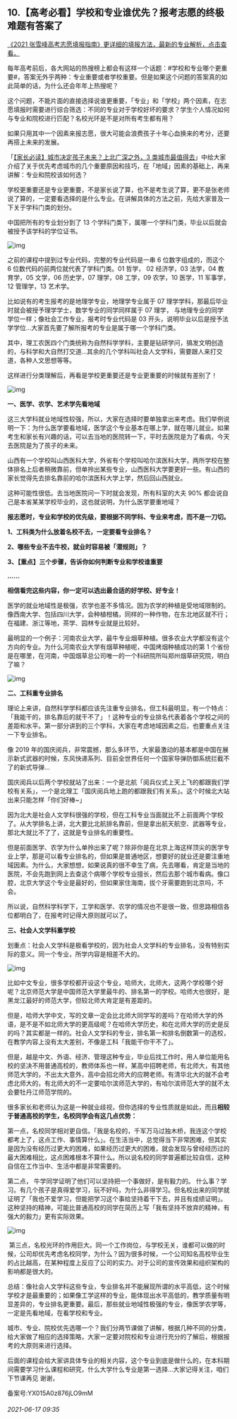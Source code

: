 ## 10.【高考必看】学校和专业谁优先？报考志愿的终极难题有答案了
[《2021 张雪峰高考志愿填报指南》更详细的填报方法，最新的专业解析，点击查看。](https://www.zhihu.com/xen/market/remix/paid_column/1382093416201785344)


每年高考前后，各大网站的热搜榜上都会有这样一个话题：#学校和专业哪个更重要#，答案无外乎两种：专业重要或者学校重要。但是如果这个问题的答案真的如此简单的话，为什么还会年年上热搜呢？


这个问题，不能片面的直接选择说谁更重要，「专业」和「学校」两个因素，在志愿填报时需要进行综合筛选：不同的专业对于学校好坏的要求？学生个人情况如何与专业和院校进行匹配？名校光环是不是对所有考生都有用？


如果只用其中一个因素来报志愿，很大可能会浪费孩子十年心血换来的考分，还要再搭上未来的发展。


「[【家长必读】城市决定孩子未来？上北广深之外，3 类城市最值得去](https://www.zhihu.com/market/paid_column/1228859926195253248/section/1228871864010645504)」中给大家介绍了关于优先考虑城市的几个重要原因和技巧，在「地域」因素的基础上，再来讲解：专业和院校该如何选？


学校更重要还是专业更重要，不是家长说了算，也不是考生说了算，更不是张老师说了算的，一定要看选择的是什么专业。在讲解具体的方法之前，先给大家普及一下关于学科门类的划分。


中国把所有的专业划分到了 13 个学科门类下，属哪一个学科门类，毕业以后就会被授予该学科的学位证书。


![img](https://pic2.zhimg.com/v2-ccfcdd2786aa2a18a2e55ac1dfb86adf.webp)

之前的课程中提到过专业代码，完整的专业代码是一串 6 位数字组成的，而这个 6 位数代码的前两位就代表了学科门类。01 哲学， 02 经济学，03 法学，04 教育学，05 文学，06 历史学，07 理学，08 工学，09 农学，10 医学，11 军事学，12 管理学，13 艺术学。


比如说有的考生报考的是地理学专业，地理学专业属于 07 理学学科，那最后毕业时就会被授予理学学士，数学专业的同学同样属于 07 理学， 与地理专业的同学学位一样；像社会工作专业，报考时专业代码是 03 开头，说明毕业以后是授予法学学位…大家首先要了解所报考的专业是属于哪一个学科门类。


其中，理工农医四个门类统称为自然科学学科，主要是钻研学问，搞发文明创造的，与科学和大自然打交道…其余的几个学科叫社会人文学科，需要跟人来打交道，各种人文思想等等。


这样进行分类理解后，再看是学校更重要还是专业更重要的时候就有差别了！ 


![img](https://pic2.zhimg.com/v2-6f0c8c175c4f68e160143a832abe6d57.webp)

**一、医学、农学、艺术学先看地域**


这三大学科就业地域性较强，所以，大家在选择时要单独拿出来考虑。我们举例说明一下：为什么医学要看地域，医学这个专业基本在哪上学，就在哪儿就业。如果考生和家长有兴趣的话，可以去当地的医院转一下，平时去医院是为了看病，今天去医院是为了孩子的未来。


山西有一个学校叫山西医科大学，外省有个学校叫哈尔滨医科大学，两所学校在整体排名上后者稍微靠前，但单拎出某些专业，山西医科大学要更好一些。有山西的家长觉得先去排名靠前的哈尔滨医科大学上学，然后回山西就业。


这种可能性很低。去当地医院问一下时就会发现，所有科室的大夫 90% 都会说自己是本省某某学校毕业的，这也就说明，为什么医学要重地域？


**报志愿时，专业和学校的优先级，要根据不同学科、专业来考虑，而不是一刀切。**


**1、工科类为什么放着名校不去，一定要看专业排名？**


**2、哪些专业不去牛校，就业时容易被「潜规则」？**


**3、【重点】三个步骤，告诉你如何判断专业和学校谁重要**  


**……**


**相信看完这些内容，你一定可以选出最合适的好学校、好专业！**


医学的就业地域性是极强，农学也差不多情况。因为农学的种植是受地域限制的。像西南大学、包括四川大学，会种植柑橘，同样的一种作物，在东北地区就不行；在福建、浙江等地，茶学、园林专业就是比较好。


最明显的一个例子：河南农业大学，最牛专业烟草种植。很多农业大学都没有这个方向的专业。为什么河南农业大学有烟草种植呢，中国烤烟种植成功的第 1 个省份是在哪里，在河南，中国烟草总公司唯一的一个科研院所叫郑州烟草研究院，明白了嘛？ 


![img](https://pic1.zhimg.com/v2-6aa5f385aec5d5843cead309aea6d386.webp)

**二、工科重专业排名**


理论上来讲，自然科学学科都应该先注重专业排名，但工科最明显，有一个特点：「我能干的，排名靠后的就干不了」！这种专业的专业排名代表着各个学校之间的差距和水平。第一部分讲到的三个学科，大家在考虑地域因素之后，也要重点关注一下专业排名。


像 2019 年的国庆阅兵，非常震撼，那么多环节，大家最激动的基本都是中国在展示新式武器的时候，东风快递系列、目前全世界任何一个国家导弹防御系统拦截不了的新式导弹…


国庆阅兵以后两个学校就站了出来：一个是北航「阅兵仪式上天上飞的都跟我们学校有关系」，一个是北理工「国庆阅兵地上跑的都跟我们有关系」。这个时候北大站出来只能怎样「你们好棒~」


因为北大是社会人文学科很强的学校，但在工科专业当面就比不上前面两个学校了。从大学排名上讲，北大要比北航排名靠前，但是拿出航天航空、武器等专业，那北大就比不了了，这就是专业排名的重要性。


但是前面医学、农学为什么单拎出来了呢？除非你是在北京上海这样顶尖的医学专业上学，那是可以看专业排名的，但如果是普通地区，想要好的就业还是要注重地域因素。为什么，大家想想，如果说真的很不幸生了病，先去哪看，肯定是当地的医院，不会先跑到网上去查这个病哪个学校专业擅长，然后去那个城市看病。像口腔，北京大学这个专业是最好的，但如果家住海南，拔个牙需要跑到北京吗，不会。


所以说，自然科学科学下，工学和医学、农学的情况也不是很一致，但思路相信各位都明白了，在报考时记得大原则就可以了。


**三、社会人文学科重学校**


划重点：社会人文学科是极看学校的，因为社会人文学科的专业排名，没有特别实际的意义。同一个专业，所学内容是相差不大的。


![img](https://pic2.zhimg.com/v2-24aa0e7a2ea668ad85441ca8b760d192.webp)

比如中文专业，很多学校都开设这个专业，哈师大，北师大，这两个学校哪个好呢？北京师范大学是中国师范大学里最牛的、排名第一的学校。哈师大也很好，是黑龙江最好的师范大学，但较北师大肯定是有差距的。


但是，哈师大学中文，写的文章一定会比北师大同学写的差吗？在哈师大学的外语，是不是不如北师大学的更高级呢？在哈师大学历史，和在北师大学的历史是反的吗？其实都是一样的。社会人文学科的专业，排名第一和排名倒数第一的选校，在教学内容上没有太大差别，不像是工科「我能干你干不了」。


但是，越是中文、外语、经济、管理这种专业，毕业后找工作时，用人单位能用名校的坚决不用普通高校的，教师体系也一样，某高中招聘老师，有北师大，有其他师范大学的，不出太大意外，高中会招北师大的应聘老师。有清华北大的就不会考虑北师大的，有北师大的不一定要哈尔滨师范大学的，有哈尔滨师范大学的就不太会要牡丹江师范学院的。


很多家长和老师认为这是一种就业歧视，但你选择的专业性质就是如此，而且**相较于普通高校的学生，名校同学会有这几点优势：**


第一点，名校同学相对更自信。「我是名校的，千军万马过独木桥，我连这个学校都考上了，这点工作、事情算什么」。在生活当中，总觉得当下非常困难，但其实是因为没有经历过更大的困难，如果经历过更大的困难，就会发现与曾经经历过的最大困难相比，这点困难根本不算什么。所以说名校的同学普遍都比较自信，这种自信在工作当中、生活中都是非常需要的。


第二点， 牛学同学证明了他们可以坚持把一个事做好，是有毅力的。 什么事？学习。有几个孩子是真得爱学习，玩不好吗，为什么非得学习。但名校出来的同学就证明了「我也不爱学习，但能把学习这个事给坚持着干下去，并且有成绩证明」。这种坚持的精神，可能比普通高校的同学在简历上写「我有坚持不放弃的精神，有强大的毅力」更有实际效果。


![img](https://pic2.zhimg.com/v2-de4922b7cb6f4792c4e338460b010538.webp)

 第三点，名校光环的作用巨大。同一个工作岗位，与学校无关，谁都可以做的时候，公司却优先考虑名校同学，为什么？因为很多时候，一个公司知名高校毕业生的占比越高，在某种程度上反应了公司的实力。对于公司的宣传效果和组织架构的影响都是很大的。


总结：像社会人文学科这些专业，专业排名并不能展现所谓的水平高低，这个时候学校才是最重要的；如果像工学这样的专业，能体现出水平高低的，教学质量有明显差异的，专业排名更重要。最后，那些就业地域性极强的专业，像医学农学等，一定是先看地域，在看学校和专业。


城市、专业、院校优先选哪一个？我们分两节课做了讲解，根据几种不同的分类，给大家做了相应的选择策略，大家一定要对院校和专业进行充分的了解后，根据报考的大原则来进行选择。


后面的课程会给大家讲具体专业的相关内容，这个专业到底是做什么的，在本科期间需要学习什么课程和研究，什么大学什么专业是第一选择…大家记得关注，咱们下节课再见 谢谢，


备案号:YX015A0z876jLO9mM


###### 2021-06-17 09:35
